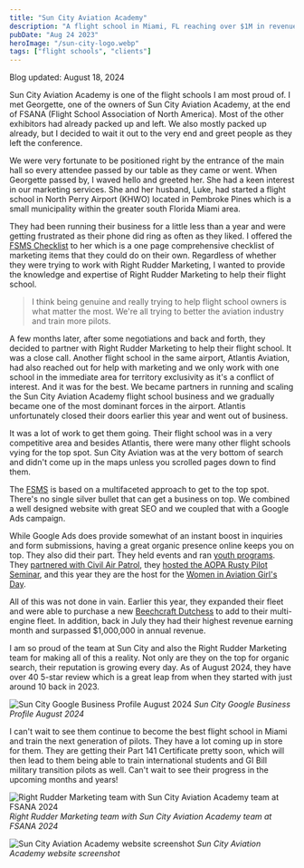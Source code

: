 ```yaml
---
title: "Sun City Aviation Academy"
description: "A flight school in Miami, FL reaching over $1M in revenue in less than a year."
pubDate: "Aug 24 2023"
heroImage: "/sun-city-logo.webp"
tags: ["flight schools", "clients"]
---
```


Blog updated: August 18, 2024

Sun City Aviation Academy is one of the flight schools I am most proud of.  I met Georgette, one of the owners of Sun City Aviation Academy, at the end of FSANA (Flight School Association of North America).  Most of the other exhibitors had already packed up and left.  We also mostly packed up already, but I decided to wait it out to the very end and greet people as they left the conference.

We were very fortunate to be positioned right by the entrance of the main hall so every attendee passed by our table as they came or went.  When Georgette passed by, I waved hello and greeted her.  She had a keen interest in our marketing services.  She and her husband, Luke, had started a flight school in North Perry Airport (KHWO) located in Pembroke Pines which is a small municipality within the greater south Florida Miami area.

They had been running their business for a little less than a year and were getting frustrated as their phone did ring as often as they liked.  I offered the [FSMS Checklist](https://rightruddermarketing.com/flight-school-marketing-checklist) to her which is a one page comprehensive checklist of marketing items that they could do on their own.  Regardless of whether they were trying to work with Right Rudder Marketing, I wanted to provide the knowledge and expertise of Right Rudder Marketing to help their flight school.

> I think being genuine and really trying to help flight school owners is what matter the most. We're all trying to better the aviation industry and train more pilots.

A few months later, after some negotiations and back and forth, they decided to partner with Right Rudder Marketing to help their flight school.  It was a close call.  Another flight school in the same airport, Atlantis Aviation, had also reached out for help with marketing and we only work with one school in the immediate area for territory exclusivity as it's a conflict of interest.  And it was for the best.  We became partners in running and scaling the Sun City Aviation Academy flight school business and we gradually became one of the most dominant forces in the airport.  Atlantis unfortunately closed their doors earlier this year and went out of business.

It was a lot of work to get them going.  Their flight school was in a very competitive area and besides Atlantis, there were many other flight schools vying for the top spot.  Sun City Aviation was at the very bottom of search and didn't come up in the maps unless you scrolled pages down to find them.

The [FSMS](https://rightruddermarketing.com/marketing-system) is based on a multifaceted approach to get to the top spot.  There's no single silver bullet that can get a business on top.  We combined a well designed website with great SEO and we coupled that with a Google Ads campaign.  

While Google Ads does provide somewhat of an instant boost in inquiries and form submissions, having a great organic presence online keeps you on top.  They also did their part.  They held events and ran [youth programs](https://suncityaviation.com/youth-aviation-programs).  They [partnered with Civil Air Patrol](https://suncityaviation.com/posts/sun-city-aviation-academy-partners-with-civil-air-patrol-to-host-their-weekly-meetings-and-events), they [hosted the AOPA Rusty Pilot Seminar](https://suncityaviation.com/posts/sun-city-aviation-hosts-aopa-s-2024-rusty-pilots-seminar), and this year they are the host for the [Women in Aviation Girl's Day](https://suncityaviation.com/posts/announcing-sun-city-aviation-s-girls-in-aviation-day-and-pilot-provisions-shop-opening).  

All of this was not done in vain.  Earlier this year, they expanded their fleet and were able to purchase a new [Beechcraft Dutchess](https://suncityaviation.com/posts/sun-city-aviation-welcomes-a-new-beechcraft-duchess-to-its-fleet) to add to their multi-engine fleet.  In addition, back in July they had their highest revenue earning month and surpassed $1,000,000 in annual revenue.

I am so proud of the team at Sun City and also the Right Rudder Marketing team for making all of this a reality.  Not only are they on the top for organic search, their reputation is growing every day.  As of August 2024, they have over 40 5-star review which is a great leap from when they started with just around 10 back in 2023.

![Sun City Google Business Profile August 2024](/sun-city-gmb.png)
*Sun City Google Business Profile August 2024*

I can't wait to see them continue to become the best flight school in Miami and train the next generation of pilots.  They have a lot coming up in store for them.  They are getting their Part 141 Certificate pretty soon, which will then lead to them being able to train international students and GI Bill military transition pilots as well.  Can't wait to see their progress in the upcoming months and years!

![Right Rudder Marketing team with Sun City Aviation Academy team at FSANA 2024](/right-rudder-team-with-sun-city.jpg)
*Right Rudder Marketing team with Sun City Aviation Academy team at FSANA 2024*

![Sun City Aviation Academy website screenshot](/sun-city-screenshot.png)
*Sun City Aviation Academy website screenshot*